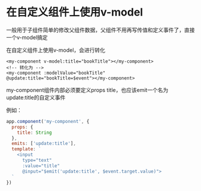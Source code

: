 # 在自定义组件上使用v-model

一般用于子组件简单的修改父组件数据，父组件不用再写传值和定义事件了，直接一个v-model搞定

在自定义组件上使用v-model，会进行转化

```vue
<my-component v-model:title="bookTitle"></my-component>
<!-- 转化为 -->
<my-component :modelValue="bookTitle" @update:title="bookTitle=$event"></my-component>
```
my-component组件内部必须要定义props title，也应该emit一个名为update:title的自定义事件

例如：
```js
app.component('my-component', {
  props: {
    title: String
  },
  emits: ['update:title'],
  template: `
    <input
      type="text"
      :value="title"
      @input="$emit('update:title', $event.target.value)">
  `
})
```